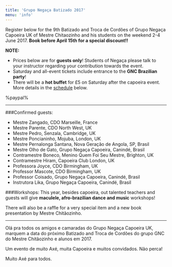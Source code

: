 ```yaml
---
title: 'Grupo Negaça Batizado 2017'
menu: 'info'
---
```


Register below for the 9th Batizado and Troca de Cordões of Grupo Negaça Capoeira UK of Mestre Chitaozinho and his students on the weekend 2-4 June 2017. **Book before April 15th for a special discount!!**

**NOTE:**
* Prices below are for **guests only**! Students of Negaça please talk to your instructor regarding your contribution towards the event.
* Saturday and all-event tickets include entrance to the **GNC Brazilian party**!
* There will be a **hot buffet** for £5 on Saturday after the capoeira event. More details in the [schedule](#schedule) below.

%paypal%

- - -

###Confirmed guests:
* Mestre Zangado, CDO Marseille, France
* Mestre Parente, CDO North West, UK
* Mestre Pedro, Senzala, Cambridge, UK
* Mestre Poncianinho, Mojuba, London, UK
* Mestre Pernalonga Santana, Nova Geração de Angola, SP, Brasil
* Mestre Olho de Gato, Grupo Negaça Capoeira, Canindé, Brasil
* Contramestre Boneco, Menino Quem Foi Seu Mestre, Brighton, UK
* Contramestre Hiram, Capoeira Club London, UK
* Professora Joyce, CDO Birmingham, UK
* Professor Mascote, CDO Birmingham, UK
* Professor Coisado, Grupo Negaça Capoeira, Canindé, Brasil
* Instrutora Lika, Grupo Negaça Capoeira, Canindé, Brasil

###Workshops:
This year, besides capoeira, out talented teachers and guests will give **maculele, afro-brazilian dance and music** workshops!

There will also be a raffle for a very special item and a new book presentation by Mestre Chitãozinho.

- - -

Olá pra todos os amigos e camaradas do Grupo Negaça Capoeira UK, marquem a data do próximo Batizado and Troca de Cordões do grupo GNC do Mestre Chitãozinho e alunos em 2017. 

Um evento de muito Axé, muita Capoeira e muitos convidados. Não perca!

Muito Axé para todos.

